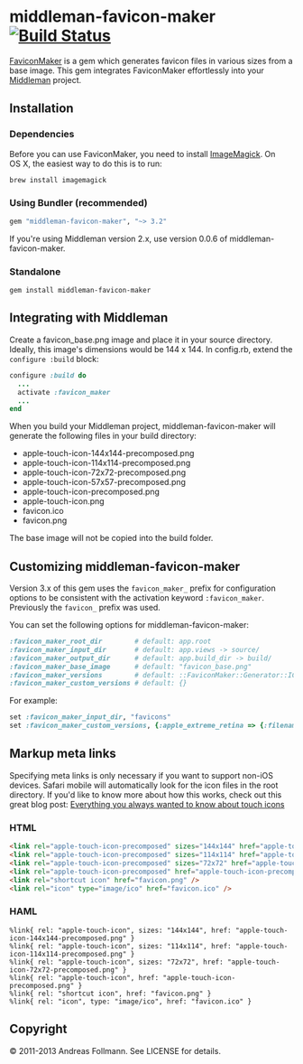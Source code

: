 # middleman-favicon-maker [![Build Status](https://secure.travis-ci.org/follmann/middleman-favicon-maker.png)](http://travis-ci.org/follmann/middleman-favicon-maker)

[FaviconMaker](https://github.com/follmann/favicon_maker) is a gem which generates favicon files in various sizes from a base image. This gem integrates FaviconMaker effortlessly into your [Middleman](https://github.com/middleman/middleman) project.

## Installation

### Dependencies

Before you can use FaviconMaker, you need to install [ImageMagick](http://www.imagemagick.org/script/index.php). On OS&nbsp;X, the easiest way to do this is to run:

``` shell
brew install imagemagick
```

### Using Bundler (recommended)

``` ruby
gem "middleman-favicon-maker", "~> 3.2"
```

If you're using Middleman version 2.x, use version 0.0.6 of middleman-favicon-maker.

### Standalone

``` shell
gem install middleman-favicon-maker
```

## Integrating with Middleman

Create a favicon_base.png image and place it in your source directory. Ideally, this image's dimensions would be 144 x 144. In config.rb, extend the `configure :build` block:

``` ruby
configure :build do
  ...
  activate :favicon_maker
  ...
end
```

When you build your Middleman project, middleman-favicon-maker will generate the following files  in your build directory:

* apple-touch-icon-144x144-precomposed.png
* apple-touch-icon-114x114-precomposed.png
* apple-touch-icon-72x72-precomposed.png
* apple-touch-icon-57x57-precomposed.png
* apple-touch-icon-precomposed.png
* apple-touch-icon.png
* favicon.ico
* favicon.png

The base image will not be copied into the build folder.

## Customizing middleman-favicon-maker

Version 3.x of this gem uses the `favicon_maker_` prefix for configuration options to be consistent with the activation keyword `:favicon_maker`. Previously the `favicon_` prefix was used.

You can set the following options for middleman-favicon-maker:

``` ruby
:favicon_maker_root_dir        # default: app.root
:favicon_maker_input_dir       # default: app.views -> source/
:favicon_maker_output_dir      # default: app.build_dir -> build/
:favicon_maker_base_image      # default: "favicon_base.png"
:favicon_maker_versions        # default: ::FaviconMaker::Generator::ICON_VERSIONS.keys
:favicon_maker_custom_versions # default: {}
```

For example:

``` ruby
set :favicon_maker_input_dir, "favicons"
set :favicon_maker_custom_versions, {:apple_extreme_retina => {:filename => "apple-touch-icon-228x228-precomposed.png", :dimensions => "228x228", :format => "png"}}
```

## Markup meta links

Specifying meta links is only necessary if you want to support non-iOS devices. Safari mobile will automatically look for the icon files in the root directory. If you'd like to know more about how this works, check out this great blog post: [Everything you always wanted to know about touch icons](http://mathiasbynens.be/notes/touch-icons)

### HTML

``` html
<link rel="apple-touch-icon-precomposed" sizes="144x144" href="apple-touch-icon-144x144-precomposed.png" />
<link rel="apple-touch-icon-precomposed" sizes="114x114" href="apple-touch-icon-114x114-precomposed.png" />
<link rel="apple-touch-icon-precomposed" sizes="72x72" href="apple-touch-icon-72x72-precomposed.png" />
<link rel="apple-touch-icon-precomposed" href="apple-touch-icon-precomposed.png" />
<link rel="shortcut icon" href="favicon.png" />
<link rel="icon" type="image/ico" href="favicon.ico" />
```

### HAML

``` haml
%link{ rel: "apple-touch-icon", sizes: "144x144", href: "apple-touch-icon-144x144-precomposed.png" }
%link{ rel: "apple-touch-icon", sizes: "114x114", href: "apple-touch-icon-114x114-precomposed.png" }
%link{ rel: "apple-touch-icon", sizes: "72x72", href: "apple-touch-icon-72x72-precomposed.png" }
%link{ rel: "apple-touch-icon", href: "apple-touch-icon-precomposed.png" }
%link{ rel: "shortcut icon", href: "favicon.png" }
%link{ rel: "icon", type: "image/ico", href: "favicon.ico" }
```

## Copyright

&copy; 2011-2013 Andreas Follmann. See LICENSE for details.
